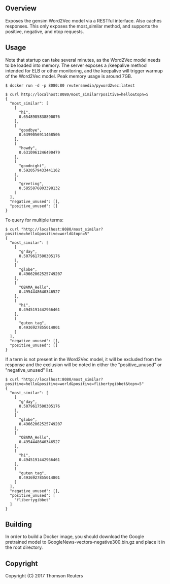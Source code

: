 ## Overview

Exposes the gensim Word2Vec model via a RESTful interface.  Also caches responses.  This only exposes the most_similar method,
and supports the positive, negative, and ntop requests.

## Usage

Note that startup can take several minutes, as the Word2Vec model needs to be loaded into memory.
The server exposes a /keepalive method intended for ELB or other monitoring, and
the keepalive will trigger warmup of the Word2Vec model.  Peak memory usage is around 7GB.


```
$ docker run -d -p 8080:80 reutersmedia/pyword2vec:latest

$ curl http://localhost:8080/most_similar?positive=hello&topn=5
{
  "most_similar": [
    [
      "hi", 
      0.6548985838890076
    ], 
    [
      "goodbye", 
      0.6399056911468506
    ], 
    [
      "howdy", 
      0.6310961246490479
    ], 
    [
      "goodnight", 
      0.5920579433441162
    ], 
    [
      "greeting", 
      0.5855876803398132
    ]
  ], 
  "negative_unused": [], 
  "positive_unused": []
}
```

To query for multiple terms:

```
$ curl "http://localhost:8080/most_similar?positive=hello&positive=world&topn=5"
{
  "most_similar": [
    [
      "g'day", 
      0.5079617500305176
    ], 
    [
      "globe", 
      0.49662062525749207
    ], 
    [
      "OBAMA_Hello", 
      0.4954448640346527
    ], 
    [
      "hi", 
      0.4945191442966461
    ], 
    [
      "guten_tag", 
      0.4936927855014801
    ]
  ], 
  "negative_unused": [], 
  "positive_unused": []
}
```

If a term is not present in the Word2Vec model, it will be excluded from the response and the exclusion will be noted in either the "positive_unused" or "negative_unused" list.

```
$ curl "http://localhost:8080/most_similar?positive=hello&positive=world&positive=flibertygibbet&topn=5"
{
  "most_similar": [
    [
      "g'day", 
      0.5079617500305176
    ], 
    [
      "globe", 
      0.49662062525749207
    ], 
    [
      "OBAMA_Hello", 
      0.4954448640346527
    ], 
    [
      "hi", 
      0.4945191442966461
    ], 
    [
      "guten_tag", 
      0.4936927855014801
    ]
  ], 
  "negative_unused": [], 
  "positive_unused": [
    "flibertygibbet"
  ]
}
```


## Building

In order to build a Docker image, you should download the Google pretrained model to GoogleNews-vectors-negative300.bin.gz and
place it in the root directory.


## Copyright

Copyright (C) 2017 Thomson Reuters